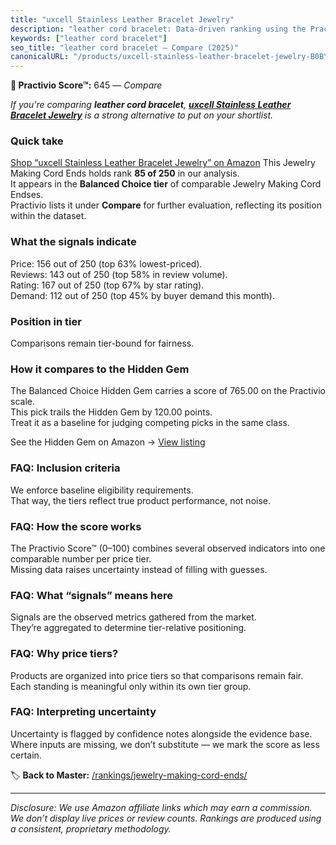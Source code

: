 ```yaml
---
title: "uxcell Stainless Leather Bracelet Jewelry"
description: "leather cord bracelet: Data-driven ranking using the Practivio Score™. Positioned by quality, value, demand, findability, momentum."
keywords: ["leather cord bracelet"]
seo_title: "leather cord bracelet — Compare (2025)"
canonicalURL: "/products/uxcell-stainless-leather-bracelet-jewelry-B0BYSKWKWL/"
---
```


**🛒 Practivio Score™:** 645 — _Compare_


*If you're comparing **leather cord bracelet**, **[uxcell Stainless Leather Bracelet Jewelry](https://www.amazon.com/dp/B0BYSKWKWL?tag=practivio-20)** is a strong alternative to put on your shortlist.*
### Quick take
[Shop “uxcell Stainless Leather Bracelet Jewelry” on Amazon](https://www.amazon.com/dp/B0BYSKWKWL?tag=practivio-20)
This Jewelry Making Cord Ends holds rank **85 of 250** in our analysis.  
It appears in the **Balanced Choice tier** of comparable Jewelry Making Cord Endses.  
Practivio lists it under **Compare** for further evaluation, reflecting its position within the dataset.

### What the signals indicate
Price: 156 out of 250 (top 63% lowest-priced).  
Reviews: 143 out of 250 (top 58% in review volume).  
Rating: 167 out of 250 (top 67% by star rating).  
Demand: 112 out of 250 (top 45% by buyer demand this month).

### Position in tier
Comparisons remain tier-bound for fairness.

### How it compares to the Hidden Gem
The Balanced Choice Hidden Gem carries a score of 765.00 on the Practivio scale.  
This pick trails the Hidden Gem by 120.00 points.  
Treat it as a baseline for judging competing picks in the same class.  

See the Hidden Gem on Amazon → [View listing](https://www.amazon.com/dp/B09V4YW3FH?tag=practivio-20)

### FAQ: Inclusion criteria
We enforce baseline eligibility requirements.  
That way, the tiers reflect true product performance, not noise.

### FAQ: How the score works
The Practivio Score™ (0–100) combines several observed indicators into one comparable number per price tier.  
Missing data raises uncertainty instead of filling with guesses.

### FAQ: What “signals” means here
Signals are the observed metrics gathered from the market.  
They’re aggregated to determine tier-relative positioning.

### FAQ: Why price tiers?
Products are organized into price tiers so that comparisons remain fair.  
Each standing is meaningful only within its own tier group.

### FAQ: Interpreting uncertainty
Uncertainty is flagged by confidence notes alongside the evidence base.  
Where inputs are missing, we don’t substitute — we mark the score as less certain.

<!-- Missing template for Compare/CompareWithinPriceClass -->


🏷️ **Back to Master:** [/rankings/jewelry-making-cord-ends/](/rankings/jewelry-making-cord-ends/)

---
_Disclosure: We use Amazon affiliate links which may earn a commission. We don’t display live prices or review counts. Rankings are produced using a consistent, proprietary methodology._
